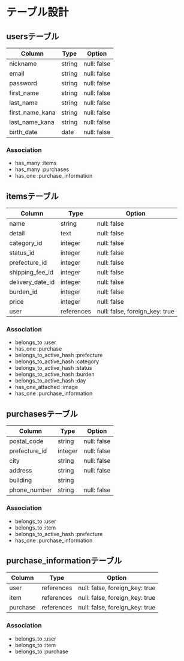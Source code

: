 # テーブル設計

## usersテーブル

|   Column        |   Type   |   Option    |
| --------------- | -------- | ----------- |
| nickname        | string   | null: false |
| email           | string   | null: false |
| password        | string   | null: false |
| first_name      | string   | null: false |
| last_name       | string   | null: false |
| first_name_kana | string   | null: false |
| last_name_kana  | string   | null: false |
| birth_date      | date     | null: false |

### Association

- has_many :items
- has_many :purchases
- has_one :purchase_information

## itemsテーブル

|   Column        |   Type      |   Option                       |
| --------------- | ----------- | ------------------------------ |
| name            | string      | null: false                    |
| detail          | text        | null: false                    |
| category_id     | integer     | null: false                    |
| status_id       | integer     | null: false                    |
| prefecture_id   | integer     | null: false                    |
| shipping_fee_id | integer     | null: false                    |
| delivery_date_id| integer     | null: false                    |
| burden_id       | integer     | null: false                    |
| price           | integer     | null: false                    |
| user            | references  | null: false, foreign_key: true |

### Association

- belongs_to :user
- has_one :purchase
- belongs_to_active_hash :prefecture
- belongs_to_active_hash :category
- belongs_to_active_hash :status
- belongs_to_active_hash :burden
- belongs_to_active_hash :day
- has_one_attached :image
- has_one :purchase_information

## purchasesテーブル

|   Column        |   Type    |   Option                          |
| --------------- | --------- | --------------------------------- |
| postal_code     | string    | null: false                       |
| prefecture_id   | integer   | null: false                       |
| city            | string    | null: false                       |
| address         | string    | null: false                       |
| building        | string    |                                   |
| phone_number    | string    | null: false                       |

### Association
- belongs_to :user
- belongs_to :item
- belongs_to_active_hash :prefecture
- has_one :purchase_information

## purchase_informationテーブル
|   Column        |   Type    |   Option                          |
| --------------- | --------- | --------------------------------- |
| user            | references| null: false, foreign_key: true    |
| item            | references| null: false, foreign_key: true    |
| purchase        | references| null: false, foreign_key: true    |

### Association

- belongs_to :user
- belongs_to :item
- belongs_to :purchase